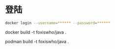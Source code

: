 




# 登陆
```bash
docker login --username=****** --password=******
```

docker build -t foxiswho/java .


podman build -t foxiswho/java .
